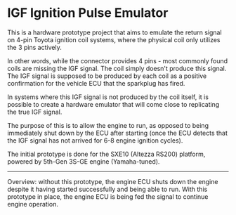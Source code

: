 # IGF Ignition Pulse Emulator

This is a hardware prototype project that aims to emulate the return signal on 4-pin Toyota ignition coil systems, where the physical coil only utilizes the 3 pins actively.

In other words, while the connector provides 4 pins - most commonly found coils are missing the IGF signal. The coil simply doesn't produce this signal. The IGF signal is supposed to be produced by each coil as a positive confirmation for the vehicle ECU that the sparkplug has fired.

In systems where this IGF signal is not produced by the coil itself, it is possible to create a hardware emulator that will come close to replicating the true IGF signal.

The purpose of this is to allow the engine to run, as opposed to being immediately shut down by the ECU after starting (once the ECU detects that the IGF signal has not arrived for 6-8 engine ignition cycles).

The initial prototype is done for the SXE10 (Altezza RS200) platform, powered by 5th-Gen 3S-GE engine (Yamaha-tuned).

------------------------------------------------------------

Overview: without this prototype, the engine ECU shuts down the engine despite it having started successfully and being able to run. With this prototype in place, the engine ECU is being fed the signal to continue engine operation.
